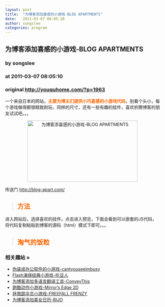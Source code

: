 ```yaml
---
layout: post
title:  "为博客添加喜感的小游戏-BLOG APARTMENTS"
date:   2011-03-07 08:05:10
author: songslee
categories: program
---
```


## 为博客添加喜感的小游戏-BLOG APARTMENTS
### by songslee
### at 2011-03-07 08:05:10
### original <http://youquhome.com/?p=1963>

<p>一个来自日本的网站，<span style="color:#ff6600"><strong>主要为博主们提供小巧喜感的小游戏代码</strong></span>，别看个头小，每个游戏做得都很精致耐玩，同样的尺寸，还有一些有趣的挂件，喜欢折腾博客的朋友试试吧。。。</p>
<p style="text-align:center"><img title="为博客添喜感的小游戏-BLOG APARTMENTS" src="http://img.youquhome.com/uploads/2011/03/blog-apart.jpg" alt="为博客添喜感的小游戏-BLOG APARTMENTS" width="358" height="200"></p>
<p>传送门 <a href="http://blog-apart.com/" rel="external nofollow">http://blog-apart.com/</a><span></span></p>
<blockquote>
<h2><span style="color:#ff6600">方法</span></h2>
</blockquote>
<p>进入网站后，选择喜欢的挂件，点击进入预览，下面会看到可以嵌套的JS代码，将代码复制粘贴到博客的源码（html）模式下即可。。。</p>
<blockquote>
<h2><span style="color:#ff6600">淘气的饭粒</span></h2>
</blockquote>
<p style="text-align:center">    </p>
<h3>相关趣站 »</h3><ul><li><a href="http://youquhome.com/?p=1972" title="伪装成办公软件的小游戏-cantyouseeimbusy">伪装成办公软件的小游戏-cantyouseeimbusy</a></li><li><a href="http://youquhome.com/?p=1956" title="Flash演绎经典小游戏-吃豆人">Flash演绎经典小游戏-吃豆人</a></li><li><a href="http://youquhome.com/?p=1953" title="为博客添加多语言翻译工具-ConveyThis">为博客添加多语言翻译工具-ConveyThis</a></li><li><a href="http://youquhome.com/?p=1941" title="跑酷动作小游戏-Mirror’s Edge 2D">跑酷动作小游戏-Mirror’s Edge 2D</a></li><li><a href="http://youquhome.com/?p=1925" title="拯救跳伞员小游戏-FREEFALL FRENZY">拯救跳伞员小游戏-FREEFALL FRENZY</a></li><li><a href="http://youquhome.com/?p=1917" title="为博客添加美女日历-BIJO">为博客添加美女日历-BIJO</a></li></ul>